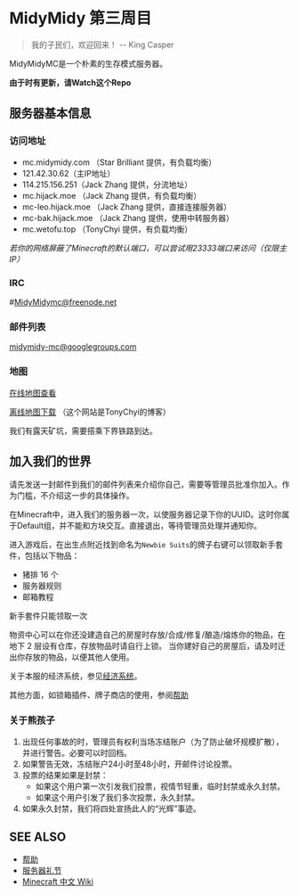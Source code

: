 MidyMidy 第三周目
=====

> 我的子民们，欢迎回来！ -- King Casper

MidyMidyMC是一个朴素的生存模式服务器。

**由于时有更新，请Watch这个Repo**

服务器基本信息
--------------

### 访问地址

* mc.midymidy.com （Star Brilliant 提供，有负载均衡）
* 121.42.30.62（主IP地址）
* 114.215.156.251（Jack Zhang 提供，分流地址）
* mc.hijack.moe （Jack Zhang 提供，有负载均衡）
* mc-leo.hijack.moe （Jack Zhang 提供，直接连接服务器）
* mc-bak.hijack.moe （Jack Zhang 提供，使用中转服务器）
* mc.wetofu.top （TonyChyi 提供，有负载均衡）

*若你的网络屏蔽了Minecraft的默认端口，可以尝试用23333端口来访问（仅限主IP）*

### IRC
\#MidyMidymc@freenode.net

### 邮件列表

midymidy-mc@googlegroups.com

### 地图
[在线地图查看](https://wetofu.top/midymidymc/)

[离线地图下载](https://wetofu.top/midymidymc/mapcreater_rendered.tar.gz)
（这个网站是TonyChyi的博客）

我们有露天矿坑，需要搭乘下界铁路到达。

加入我们的世界
--------------

请先发送一封邮件到我们的邮件列表来介绍你自己，需要等管理员批准你加入。作为门槛，不介绍这一步的具体操作。

在Minecraft中，进入我们的服务器一次，以使服务器记录下你的UUID。这时你属于Default组，并不能和方块交互。直接退出，等待管理员处理并通知你。

进入游戏后，在出生点附近找到命名为`Newbie Suits`的牌子右键可以领取新手套件，包括以下物品：
* 猪排 16 个
* 服务器规则
* 邮箱教程

新手套件只能领取一次

物资中心可以在你还没建造自己的房屋时存放/合成/修复/酿造/熔炼你的物品，在地下 2 层设有仓库，存放物品时请自行上锁。
当你建好自己的房屋后，请及时迁出你存放的物品，以便其他人使用。

关于本服的经济系统，参见[经济系统](经济系统.md)。

其他方面，如锁箱插件、牌子商店的使用，参阅[帮助](帮助.md)

### 关于熊孩子

1. 出现任何事故的时，管理员有权利当场冻结账户（为了防止破坏规模扩散），并进行警告。必要可以时回档。
2. 如果警告无效，冻结账户24小时至48小时，开邮件讨论投票。
3. 投票的结果如果是封禁：
	- 如果这个用户第一次引发我们投票，视情节轻重，临时封禁或永久封禁。
	- 如果这个用户引发了我们多次投票，永久封禁。
4. 如果永久封禁，我们将四处宣扬此人的“光辉”事迹。

SEE ALSO
--------
* [帮助](帮助.md)
* [服务器礼节](服务器礼节.md)
* [Minecraft 中文 Wiki](http://minecraft-zh.gamepedia.com)
